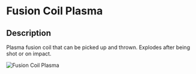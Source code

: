 # Fusion Coil Plasma

## Description

Plasma fusion coil that can be picked up and thrown. Explodes after being shot or on impact.

![Fusion Coil Plasma](../../../.gitbook/assets/images/objects/gameplay/sandbox/fusion-coil-plasma.png)
